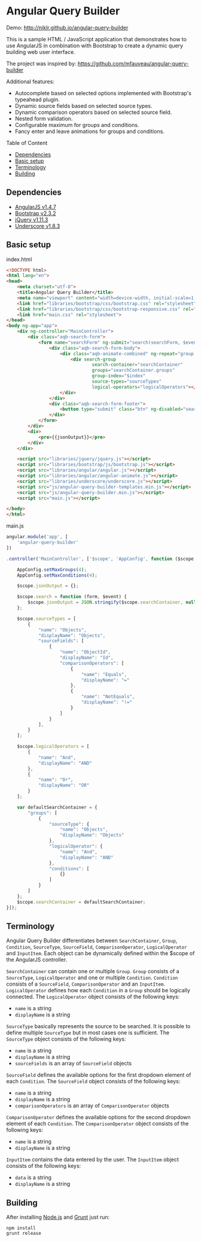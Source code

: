 Angular Query Builder
=========

Demo: http://niklr.github.io/angular-query-builder

This is a sample HTML / JavaScript application that demonstrates how to use AngularJS in combination with Bootstrap to create a dynamic query building web user interface.

The project was inspired by: https://github.com/mfauveau/angular-query-builder

Additional features:
* Autocomplete based on selected options implemented with Bootstrap's typeahead plugin.
* Dynamic source fields based on selected source types.
* Dynamic comparison operators based on selected source field.
* Nested form validation.
* Configurable maximum for groups and conditions.
* Fancy enter and leave animations for groups and conditions.

Table of Content
* [Dependencies](#dependencies)
* [Basic setup](#basic_setup)
* [Terminology](#terminology)
* [Building](#building)

## Dependencies <a name="dependencies"></a>

* [AngularJS v1.4.7](https://angularjs.org/)
* [Bootstrap v2.3.2](http://getbootstrap.com/2.3.2)
* [jQuery v1.11.3](https://jquery.com/)
* [Underscore v1.8.3](http://underscorejs.org/)

## Basic setup <a name="basic_setup"></a>

index.html

```html
<!DOCTYPE html>
<html lang="en">
<head>
    <meta charset="utf-8">
    <title>Angular Query Builder</title>
    <meta name="viewport" content="width=device-width, initial-scale=1.0">
    <link href="libraries/bootstrap/css/bootstrap.css" rel="stylesheet">
    <link href="libraries/bootstrap/css/bootstrap-responsive.css" rel="stylesheet">
    <link href="main.css" rel="stylesheet">
</head>
<body ng-app="app">
    <div ng-controller="MainController">
        <div class="aqb-search-form">
            <form name="searchForm" ng-submit="search(searchForm, $event)">
                <div class="aqb-search-form-body">
                    <div class="aqb-animate-combined" ng-repeat="group in searchContainer.groups | orderBy:'index'">
                        <div search-group
                                search-container="searchContainer"
                                groups="searchContainer.groups"
                                group-index="$index"
                                source-types="sourceTypes"
                                logical-operators="logicalOperators"></div>
                    </div>
                </div>
                <div class="aqb-search-form-footer">
                    <button type="submit" class="btn" ng-disabled="searchForm.$invalid">Search</button>
                </div>
            </form>
        </div>
        <div>
            <pre>{{jsonOutput}}</pre>
        </div>        
    </div>

    <script src="libraries/jquery/jquery.js"></script>
    <script src="libraries/bootstrap/js/bootstrap.js"></script>
    <script src="libraries/angular/angular.js"></script>
    <script src="libraries/angular/angular-animate.js"></script>
    <script src="libraries/underscore/underscore.js"></script>
    <script src="js/angular-query-builder-templates.min.js"></script>
    <script src="js/angular-query-builder.min.js"></script>
    <script src="main.js"></script>

</body>
</html>
```

main.js

```js
angular.module('app', [
    'angular-query-builder'
])

.controller('MainController', ['$scope', 'AppConfig', function ($scope, AppConfig) {

    AppConfig.setMaxGroups(4);
    AppConfig.setMaxConditions(4);

    $scope.jsonOutput = {};

    $scope.search = function (form, $event) {
        $scope.jsonOutput = JSON.stringify($scope.searchContainer, null, 4);
    };

    $scope.sourceTypes = [
        {
            "name": "Objects",
            "displayName": "Objects",
            "sourceFields": [
                {
                    "name": "ObjectId",
                    "displayName": "Id",
                    "comparisonOperators": [
                        {
                            "name": "Equals",
                            "displayName": "="
                        },
                        {
                            "name": "NotEquals",
                            "displayName": "!="
                        }
                    ]
                }
            ],
        }
    ];

    $scope.logicalOperators = [
        {
            "name": "And",
            "displayName": "AND"
        },
        {
            "name": "Or",
            "displayName": "OR"
        }
    ];

    var defaultSearchContainer = {
        "groups": [
            {
                "sourceType": {
                    "name": "Objects",
                    "displayName": "Objects"
                },
                "logicalOperator": {
                    "name": "And",
                    "displayName": "AND"
                },                
                "conditions": [
                    {}
                ]
            }
        ]
    };
    $scope.searchContainer = defaultSearchContainer;
}]);
```

## Terminology <a name="terminology"></a>

Angular Query Builder differentiates between `SearchContainer`, `Group`, `Condition`, `SourceType`, `SourceField`, `ComparisonOperator`, `LogicalOperator` and `InputItem`. Each object can be dynamically defined within the $scope of the AngularJS controller.

`SearchContainer` can contain one or multiple `Group`.
`Group` consists of a `SourceType`, `LogicalOperator` and one or multiple `Condition`.
`Condition` consists of a `SourceField`, `ComparisonOperator` and an `InputItem`.
`LogicalOperator` defines how each `Condition` in a `Group` should be logically connected. The `LogicalOperator` object consists of the following keys:

- `name` is a string
- `displayName` is a string

`SourceType` basically represents the source to be searched. It is possible to define multiple `SourceType` but in most cases one is sufficient. The `SourceType` object consists of the following keys:

- `name` is a string
- `displayName` is a string
- `sourceFields` is an array of `SourceField` objects

`SourceField` defines the available options for the first dropdown element of each `Condition`. The `SourceField` object consists of the following keys:

- `name` is a string
- `displayName` is a string
- `comparisonOperators` is an array of `ComparisonOperator` objects

`ComparisonOperator` defines the available options for the second dropdown element of each `Condition`. The `ComparisonOperator` object consists of the following keys:

- `name` is a string
- `displayName` is a string

`InputItem` contains the data entered by the user. The `InputItem` object consists of the following keys:

- `data` is a string
- `displayName` is a string

## Building <a name="building"></a>

After installing [Node.js](https://nodejs.org/) and [Grunt](https://gruntjs.com/) just run:

    npm install
    grunt release

